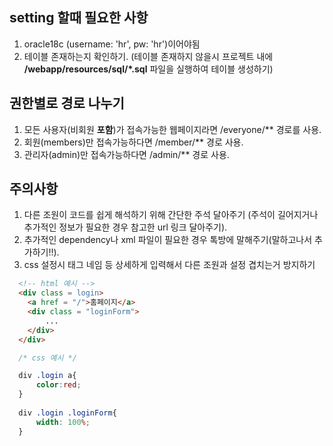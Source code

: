 ## setting 할때 필요한 사항

1. oracle18c (username: 'hr', pw: 'hr')이어야됨
2. 테이블 존재하는지 확인하기. (테이블 존재하지 않을시 프로젝트 내에 **/webapp/resources/sql/*.sql** 파일을 실행하여 테이블 생성하기)

## 권한별로 경로 나누기

1. 모든 사용자(비회원 **포함**)가 접속가능한 웹페이지라면 /everyone/** 경로를 사용.
2. 회원(members)만 접속가능하다면 /member/** 경로 사용.
3. 관리자(admin)만 접속가능하다면 /admin/** 경로 사용.

## 주의사항

1. 다른 조원이 코드를 쉽게 해석하기 위해 간단한 주석 달아주기 (주석이 길어지거나 추가적인 정보가 필요한 경우 참고한 url 링크 달아주기).
2. 추가적인 dependency나 xml 파일이 필요한 경우 톡방에 말해주기(말하고나서 추가하기!!).
3. css 설정시 태그 네임 등 상세하게 입력해서 다른 조원과 설정 겹치는거 방지하기
  ```html
    <!-- html 예시 -->
    <div class = login>
      <a href = "/">홈페이지</a>
      <div class = "loginForm">
          ...
      </div>
    </div>
  ```
  
  ```css
    /* css 예시 */

    div .login a{
        color:red;
    }
    
    div .login .loginForm{
        width: 100%;
    }
  ```
